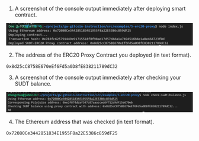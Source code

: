 1. A screenshot of the console output immediately after deploying smart contract.

![deploy](./deploy.png)

2. The address of the ERC20 Proxy Contract you deployed (in text format).

```
0x8d25cC8758E670eEf6Fd5a0D8fE838211789dC32
```

3. A screenshot of the console output immediately after checking your SUDT balance.

![checking](./checking.png)

4. The Ethereum address that was checked (in text format).
```
0x72080Ce3442851834E1955F8a22E5386c859dF25
```